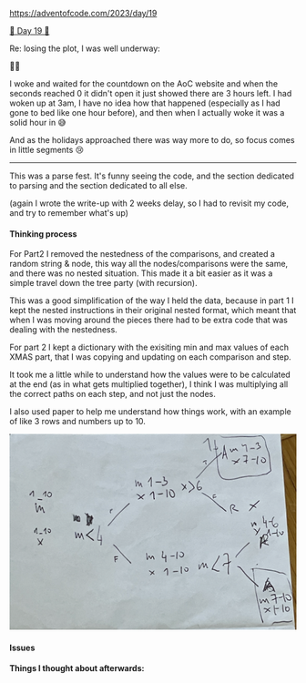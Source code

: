 
https://adventofcode.com/2023/day/19

[🌟 Day 19 🌟](https://adventofcode.com/2023/day/19)


Re: losing the plot, I was well underway: 

😶‍🌫️

I woke and waited for the countdown on the AoC website and when the seconds reached 0 it didn't open it just showed there are 3 hours left. I had woken up at 3am, I have no idea how that happened (especially as I had gone to bed like one hour before), and then when I actually woke it was a solid hour in 😅

And as the holidays approached there was way more to do, so focus comes in little segments 😢


----

This was a parse fest. 
It's funny seeing the code, and the section dedicated to parsing and the section dedicated to all else.


(again I wrote the write-up with 2 weeks delay, so I had to revisit my code, and try to remember what's up)


#### Thinking process


For Part2 I removed the nestedness of the comparisons, and created a random string & node, this way all the nodes/comparisons were the same, and there was no nested situation. This made it a bit easier as it was a simple travel down the tree party (with recursion).

This was a good simplification of the way I held the data, because in part 1 I kept the nested instructions in their original nested format, which meant that when I was moving around the pieces there had to be extra code that was dealing with the nestedness. 

For part 2 I kept a dictionary with the exisiting min and max values of each XMAS part, that I was copying and updating on each comparison and step.


It took me a little while to understand how the values were to be calculated at the end (as in what gets multiplied together), I think I was multiplying all the correct paths on each step, and not just the nodes. 

I also used paper to help me understand how things work, with an example of like 3 rows and numbers up to 10.


![how the comparisons work on an example with x and m from 1 to 10 and just 3 comparison nodes](xmas_part_travel.png)



#### Issues



#### Things I thought about afterwards:

